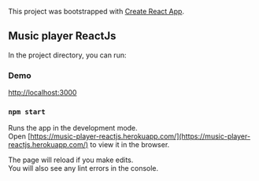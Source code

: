 This project was bootstrapped with [Create React App](https://github.com/facebook/create-react-app).

## Music player ReactJs

In the project directory, you can run:

### Demo
[http://localhost:3000](http://localhost:3000)
### `npm start`

Runs the app in the development mode.<br>
Open [https://music-player-reactjs.herokuapp.com/](https://music-player-reactjs.herokuapp.com/) to view it in the browser.

The page will reload if you make edits.<br>
You will also see any lint errors in the console.
